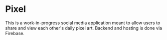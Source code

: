 # Pixel
This is a work-in-progress social media application meant to allow users to share and view each other's daily pixel art. Backend and hosting is done via Firebase.
